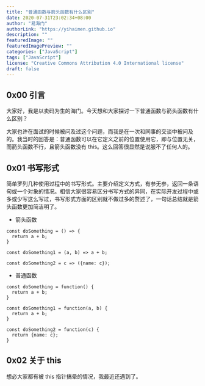 ```yaml
---
title: "普通函数与箭头函数有什么区别"
date: 2020-07-31T23:02:34+08:00
author: "易海门"
authorLink: "https://yihaimen.github.io"
description: ""
featuredImage: ""
featuredImagePreview: ""
categories: ["JavaScript"]
tags: ["JavaScript"]
license: "Creative Commons Attribution 4.0 International license"
draft: false
---
```

## 0x00 引言
大家好，我是以卖码为生的海门。今天想和大家探讨一下普通函数与箭头函数有什么区别？

大家也许在面试的时候被问及过这个问题，而我是在一次和同事的交谈中被问及的。我当时的回答是：普通函数可以在它定义之前的位置使用它，即与位置无关，而箭头函数不行，且箭头函数没有 this。这么回答很显然是说服不了任何人的。

## 0x01 书写形式
简单罗列几种使用过程中的书写形式。主要介绍定义方式，有参无参，返回一条语句或一个对象的情况。相信大家很容易区分书写方式的异同，在实际开发过程中或多或少写这么写过，书写形式方面的区别就不做过多的赘述了，一句话总结就是箭头函数更加简洁明了。

* 箭头函数
```
const doSomething = () => {
  return a + b;
}

const doSomething1 = (a, b) => a + b;

const doSomething2 = c => ({name: c}); 
```
* 普通函数
```
const doSomething = function() {
  return a + b;
}

const doSomething1 = function(a, b) {
  return a + b;
}

const doSomething2 = function(c) {
  return {name: c};
}
```

## 0x02 关于 this
想必大家都有被 this 指针搞晕的情况，我最近还遇到了。

